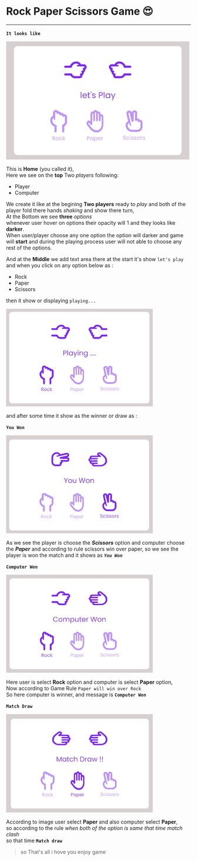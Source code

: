 # Rock Paper Scissors Game 😍

---

**`It looks like`**

<img src="./images/screenshots/home.png" width="500">

This is **Home** (you called it),  
Here we see on the **top** Two _players_ following:
- Player
- Computer

We create it like at the begining **Two players** ready to _play_ and both of the player fold there hands _shaking_ and show there turn,  
At the Bottom we see **three** _options_  
whenever user hover on options their opacity will 1 and they looks like **darker**.  
When user/player choose any one option the option will darker and game will **start** and during the playing process user will not able to choose any rest of the options.  

And at the **Middle** we add text area there at the start it's show `let's play` and when you click on any option below as :
- Rock 
- Paper 
- Scissors

then it show or displaying `playing...` 

<img src="./images/screenshots/playing.png" width="400">

and after some time it show as the winner or draw as :   
  
**`You Won`**

<img src="./images/screenshots/scissors-you-won.png" width="400">  

As we see the player is choose the _**Scissors**_ option and computer choose the _**Paper**_ and according to rule scissors win over paper,
so we see the player is won the match and it shows as **_`You Won`_**   

**`Computer Won`**

<img src="./images/screenshots/rock-computer-won.png" width="400">  

Here user is select **Rock** option and computer is select **Paper** option,  
Now according to Game Rule `Paper will win over Rock`  
So here computer is winner, and message is **`Computer Won`**  

**`Match Draw`**

<img src="./images/screenshots/paper-match-draw.png" width=400>  

According to image user select **Paper** and also computer select **Paper**,  
so according to the rule _when both of the option is same that time match clash_  
so that time **`Match draw`**  
  
>so That's all i hove you enjoy game  